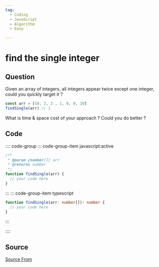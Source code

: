 ```yaml
---
tag:
  - Coding
  - JavaScript
  - Algorithm
  - Easy

---
```

  
# find the single integer

## Question
Given an array of integers, all integers appear twice except one integer, could you quickly target it ?

```ts
const arr = [10, 2, 2 , 1, 0, 0, 10]
findSingle(arr) // 1
```

What is time & space cost of your approach ? Could you do better ?

## Code
:::: code-group
::: code-group-item javascript:active
```javascript
/**
 * @param {number[]} arr
 * @returns number
 */
function findSingle(arr) {
  // your code here
}
```
:::
    ::: code-group-item typescript
```typescript
function findSingle(arr: number[]): number {
  // your code here
}
```
:::
    
::::



##  Source
[Source From](https://bigfrontend.dev/problem/find-the-single-integer)

  